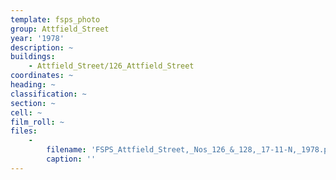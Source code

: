 ```yaml
---
template: fsps_photo
group: Attfield_Street
year: '1978'
description: ~
buildings:
    - Attfield_Street/126_Attfield_Street
coordinates: ~
heading: ~
classification: ~
section: ~
cell: ~
film_roll: ~
files:
    -
        filename: 'FSPS_Attfield_Street,_Nos_126_&_128,_17-11-N,_1978.png'
        caption: ''
---
```

